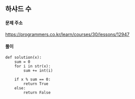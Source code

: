 ## 하샤드 수

#### 문제 주소
https://programmers.co.kr/learn/courses/30/lessons/12947

#### 풀이
``` python3
def solution(x):
    sum = 0
    for i in str(x):
        sum += int(i)
        
    if x % sum == 0:
        return True
    else:
        return False
```
